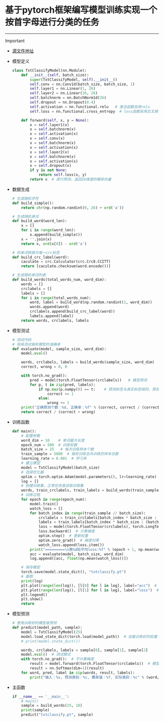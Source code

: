 # 基于pytorch框架编写模型训练实现一个按首字母进行分类的任务

---

> [!IMPORTANT]
>
> - [源文件地址](../src/TxtClassify.py)
>
> - 模型定义
>
>   ```python
>   class TxtClassifyModel(nn.Module):
>       def __init__(self, batch_size):
>           super(TxtClassifyModel, self).__init__()
>           self.conv = nn.Conv1d(batch_size, batch_size, 1)
>           self.layer1 = nn.Linear(1, 26)
>           self.layer2 = nn.Linear(26, 26)
>           self.batchnorm = nn.BatchNorm1d(26)
>           self.dropout = nn.Dropout(0.4)
>           self.activation = nn.functional.relu   # 激活函数采用relu
>           self.loss = nn.functional.cross_entropy  # loss函数采用交叉熵
>
>       def forward(self, x, y = None):
>           x = self.layer1(x)
>           x = self.batchnorm(x)
>           x = self.activation(x)
>           x = self.conv(x)
>           x = self.batchnorm(x)
>           x = self.activation(x)
>           x = self.layer2(x)
>           x = self.batchnorm(x)
>           x = self.activation(x)
>           x = self.dropout(x)
>           if y is not None:
>               return self.loss(x, y)
>           return x  # 进行预测，返回26维度的概率向量
>   ```
>
> - 数据生成
>
>   ```python
>   # 生成随机字符
>   def build_simple():
>       return chr(np.random.randint(0, 26) + ord('a'))
>   ```
>
>   ```python
>   # 生成随机单词
>   def build_word(word_len):
>       x = []
>       for i in range(word_len):
>           x.append(build_simple())
>       x = ''.join(x)
>       return x, ord(x[0]) - ord('a')
>   ```
>
>   ```python
>   # 将单词转换为唯一crc标签
>   def build_crc_label(word):
>       caculate = crc.Calculator(crc.Crc8.CCITT)
>       return [caculate.checksum(word.encode())]
>   ```
>
>   ```python
>   # 生成随机单词列表
>   def build_words(total_words_num, word_dim):
>       words = []
>       crclabels = []
>       labels = []
>       for i in range(total_words_num):
>           word, label = build_word(np.random.randint(1, word_dim))
>           words.append(word)
>           crclabels.append(build_crc_label(word))
>           labels.append(label)
>       return words, crclabels, labels
>   ```
>
> - 模型测试
>
>   ```python
>   # 测试代码
>   # 用来测试每轮模型的准确率
>   def evaluate(model, sample_size, word_dim):
>       model.eval()
>
>       words, crclabels, labels = build_words(sample_size, word_dim)
>       correct, wrong = 0, 0
>
>       with torch.no_grad():
>           pred = model(torch.FloatTensor(crclabels))   # 模型预测
>           for p, t in zip(pred, labels):
>               if np.max(p.numpy()) == t:    # 预测标签与真实标签相同，预测正确
>                   correct += 1
>               else:
>                   wrong += 1
>       print("正确预测个数：%d, 正确率：%f" % (correct, correct / (correct + wrong)))
>       return correct / (correct + wrong)
>   ```
>
> - 训练函数
>
>   ```python
>   def main():
>       # 配置参数
>       word_dim = 10    # 单词最大长度
>       epoch_num = 500  # 训练轮数
>       batch_size = 25   # 每次训练样本个数
>       train_sample = 5000  # 每轮训练总共训练的样本总数
>       learning_rate = 0.001  # 学习率
>       # 建立模型
>       model = TxtClassifyModel(batch_size)
>       # 选择优化器
>       optim = torch.optim.Adam(model.parameters(), lr=learning_rate)
>       log = []
>       # 创建训练集，正常任务是读取训练集
>       words, train_crclabels, train_labels = build_words(train_sample, word_dim)
>       # 训练过程
>       for epoch in range(epoch_num):
>           model.train()
>           watch_loss = []
>           for batch_index in range(train_sample // batch_size):    
>               crclabels = train_crclabels[batch_index * batch_size : (batch_index + 1) * batch_size]
>               labels = train_labels[batch_index * batch_size : (batch_index + 1) * batch_size]
>               loss = model(torch.FloatTensor(crclabels), torch.LongTensor(labels))  # 计算loss
>               loss.backward()  # 计算梯度
>               optim.step()  # 更新权重
>               optim.zero_grad()  # 梯度归零
>               watch_loss.append(loss.item())
>           print("=========\n第%d轮平均loss:%f" % (epoch + 1, np.mean(watch_loss)))
>           acc = evaluate(model, batch_size, word_dim)
>           log.append([acc, float(np.mean(watch_loss))])
>
>       # 保存模型
>       torch.save(model.state_dict(), "txtclassify.pt")
>       # 画图
>       print(log)
>       plt.plot(range(len(log)), [l[0] for l in log], label="acc")  # 画acc曲线
>       plt.plot(range(len(log)), [l[1] for l in log], label="loss")  # 画loss曲线
>       plt.legend()
>       plt.show()
>       return
>   ```
>
> - 模型预测
>
>   ```python
>   # 使用训练好的模型做预测
>   def predict(model_path, sample):
>       model = TxtClassifyModel(25)
>       model.load_state_dict(torch.load(model_path))  # 加载训练好的权重
>       # print(model.state_dict())
>
>       words, crclabels, labels = sample[0], sample[1], sample[2]
>       model.eval()  # 测试模式
>       with torch.no_grad():  # 不计算梯度
>           result = model.forward(torch.FloatTensor(crclabels))  # 模型预测
>           result = nn.Softmax(dim=1)(result)
>       for word, pred, label in zip(words, result, labels):
>           print("输入：%s, 预测类别：%c, 概率值：%f, 实际类别：%c" % (word, chr(np.argmax(pred.detach().numpy()) + ord('a')), pred[np.argmax(pred.detach().numpy())], chr(label + ord('a'))))  # 打印结果
>   ```
>
> - 主函数
>
>   ```python
>   if __name__ == '__main__':
>       # main()
>       sample = build_words(25, 10)
>       print(sample)
>       predict("txtclassify.pt", sample)
>   ```